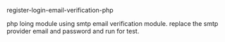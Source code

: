 register-login-email-verification-php

php loing module using smtp email verification module.
replace the smtp provider email and password and run for test.
